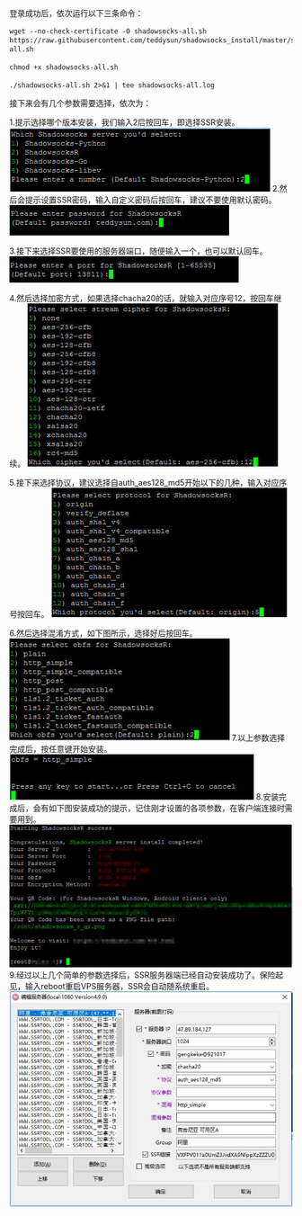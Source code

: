 登录成功后，依次运行以下三条命令：

```shell
wget --no-check-certificate -O shadowsocks-all.sh https://raw.githubusercontent.com/teddysun/shadowsocks_install/master/shadowsocks-all.sh

chmod +x shadowsocks-all.sh

./shadowsocks-all.sh 2>&1 | tee shadowsocks-all.log
```

接下来会有几个参数需要选择，依次为：

1.提示选择哪个版本安装，我们输入2后按回车，即选择SSR安装。
![](images\1.jpg)
2.然后会提示设置SSR密码，输入自定义密码后按回车，建议不要使用默认密码。
![](images\2.jpg)

3.接下来选择SSR要使用的服务器端口，随便输入一个，也可以默认回车。
![](images\3.jpg)

4.然后选择加密方式，如果选择chacha20的话，就输入对应序号12，按回车继续。
![](images\4.jpg)

5.接下来选择协议，建议选择自auth_aes128_md5开始以下的几种，输入对应序号按回车。
![](images\5.jpg)

6.然后选择混淆方式，如下图所示，选择好后按回车。
![](images\6.jpg)
7.以上参数选择完成后，按任意键开始安装。
![](images\7.jpg)
8.安装完成后，会有如下图安装成功的提示，记住刚才设置的各项参数，在客户端连接时需要用到。
![](images\8.jpg)
9.经过以上几个简单的参数选择后，SSR服务器端已经自动安装成功了。保险起见，输入reboot重启VPS服务器，SSR会自动随系统重启。
![](images\9.jpg)






















